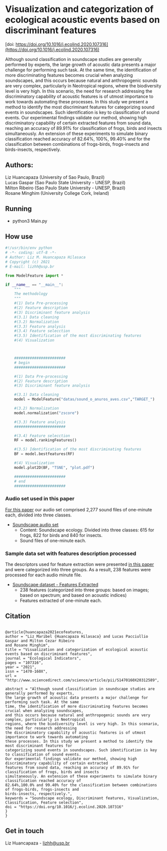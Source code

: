 
# Visualization and categorization of ecological acoustic events based on discriminant features
 [doi: https://doi.org/10.1016/j.ecolind.2020.107316](https://doi.org/10.1016/j.ecolind.2020.107316)

Although sound classification in soundscape studies are generally performed by experts, the large growth of acoustic data presents a major challenge for performing such task. At the same time, the identification of more discriminating features becomes crucial when analyzing soundscapes, and this occurs because natural and anthropogenic sounds are very complex, particularly in Neotropical regions, where the biodiversity level is very high. In this scenario, the need for research addressing the discriminatory capability of acoustic features is of utmost importance to work towards automating these processes. In this study we present a method to identify the most discriminant features for categorizing sound events in soundscapes. Such identification is key to classification of sound events. Our experimental findings validate our method, showing high discriminatory capability of certain extracted features from sound data, reaching an accuracy of 89.91% for classification of frogs, birds and insects simultaneously. An extension of these experiments to simulate binary classification reached accuracy of 82.64%, 100%, 99.40% and  for the classification between combinations of frogs-birds, frogs-insects and birds-insects, respectively.

## Authors:

   Liz Huancapaza (University of Sao Paulo, Brazil)\
   Lucas Gaspar (Sao Paulo State University - UNESP, Brazil)\
   Milton Ribeiro (Sao Paulo State University - UNESP, Brazil)\
   Rosane Minghim (University College Cork, Ireland)

## Running   
* python3 Main.py

## How use
```python
#!/usr/bin/env python
# -*- coding: utf-8 -*-
# Author: Liz M. Huancapaza Hilasaca
# Copyright (c) 2021
# E-mail: lizhh@usp.br

from ModelFeature import *

if __name__ == "__main__":
    """
    The methodology
    """
    #(1) Data Pre-processing
    #(2) Feature description
    #(3) Discriminant feature analysis
    #(3.1) Data cleaning
    #(3.2) Normalization
    #(3.3) Feature analysis
    #(3.4) Feature selecction
    #(3.5) Identification of the most discriminating features
    #(4) Visualization



    #######################
    # begin
    #######################

    #(1) Data Pre-processing
    #(2) Feature description
    #(3) Discriminant feature analysis

    #(3.1) Data cleaning
    model = ModelFeature("datas/sound_o_anuros_aves.csv","TARGET_")

    #(3.2) Normalization
    model.normalization("zscore")

    #(3.3) Feature analysis
    #######################

    #(3.4) Feature selecction   
    RF = model.rankingFeatures()

    #(3.5) Identification of the most discriminating features
    BF = model.bestfeatures(RF)

    #(4) Visualization
    model.plot2D(BF, "TSNE", "plot.pdf")

    #######################
    # end
    #######################
```

### Audio set used in this paper
[For this paper](https://doi.org/10.1016/j.ecolind.2020.107316) our audio set comprised 2,277 sound files of one-minute each, divided into three classes.

* [Soundscape audio set](https://github.com/LEEClab/soundscape_CCM1_exp01)
  * Content: Soundscape ecology. Divided into three classes: 615 for frogs, 822 for birds and 840 for insects.
  * Sound files of one-minute each.


### Sample data set with features description processed

The descriptors used for feature extraction were presented [in this paper](https://doi.org/10.1016/j.ecolind.2020.107316) and were categorized into three groups. As a result, 238 features were processed for each audio minute file.

* [Soundscape dataset - Features Extracted](https://github.com/hhliz/SoundscapeEcologyFeatures/tree/master/datas)
  * 238 features (categorized into three groups: based on images; based on spectrum; and based on acoustic indices)
  * Features extracted of one-minute each.




## Citation
<pre><code>
@article{huancapaza2021ecofeatures,
author = "Liz Maribel {Huancapaza Hilasaca} and Lucas Pacciullio Gaspar and Milton Cezar Ribeiro 
and Rosane Minghim",
title = "Visualization and categorization of ecological acoustic events based on discriminant features",
journal = "Ecological Indicators",
pages = "107316",
year = "2021",
issn = "1470-160X",
url = "http://www.sciencedirect.com/science/article/pii/S1470160X20312589",

abstract = "Although sound classification in soundscape studies are generally performed by experts, 
the large growth of acoustic data presents a major challenge for performing such task. At the same 
time, the identification of more discriminating features becomes crucial when analyzing soundscapes, 
and this occurs because natural and anthropogenic sounds are very complex, particularly in Neotropical 
regions, where the biodiversity level is very high. In this scenario, the need for research addressing 
the discriminatory capability of acoustic features is of utmost importance to work towards automating 
these processes. In this study we present a method to identify the most discriminant features for 
categorizing sound events in soundscapes. Such identification is key to classification of sound events. 
Our experimental findings validate our method, showing high discriminatory capability of certain extracted 
features from sound data, reaching an accuracy of 89.91% for classification of frogs, birds and insects 
simultaneously. An extension of these experiments to simulate binary classification reached accuracy of 
82.64%,100.0% and 99.40% for the classification between combinations of frogs-birds, frogs-insects and 
birds-insects, respectively.",
keywords = "Soundscape ecology, Discriminant features, Visualization, Classification, Feature selection",
doi = "https://doi.org/10.1016/j.ecolind.2020.107316"
}
}</code></pre>


## Get in touch
Liz Huancapaza - lizhh@usp.br
